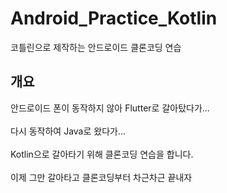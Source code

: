 # Android_Practice_Kotlin
코틀린으로 제작하는 안드로이드 클론코딩 연습

## 개요
안드로이드 폰이 동작하지 않아 Flutter로 갈아탔다가...  
<br>
다시 동작하여 Java로 왔다가...  
<br>
Kotlin으로 갈아타기 위해 클론코딩 연습을 합니다.  
<br>
이제 그만 갈아타고 클론코딩부터 차근차근 끝내자
